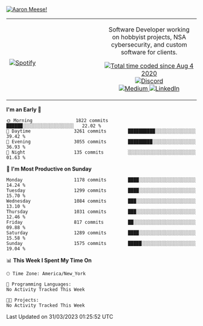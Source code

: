 [![Aaron Meese!](https://user-images.githubusercontent.com/17814535/88975338-a2aabf00-d27f-11ea-963f-8a19608716b4.png)](https://github.com/ajmeese7/readme-ascii "README ASCII")

<!-- Modified from project here: https://github.com/novatorem/novatorem -->
<table width="100%">
  <tr>
  <td width="50%">

&nbsp; <br> [![Spotify](https://ajmeese7.vercel.app/api/spotify)](https://open.spotify.com/user/ajmeese)

  </td>
  <td width="50%">
    <p align="center">
    Software Developer working on hobbyist projects, NSA cybersecurity, and custom software for clients.
    </p>
    <p align="center">
      <a href="https://wakatime.com/@f726891d-3b02-46cd-9b60-e8c59f9e2b14">
        <img src="https://wakatime.com/badge/user/f726891d-3b02-46cd-9b60-e8c59f9e2b14.svg" alt="Total time coded since Aug 4 2020" title="WakaTime" />
      </a>
      <a href="http://link.aaronmeese.com/discord">
        <img src="https://img.shields.io/badge/discord-ajmeese7%234835-369?style=flat-square&logo=discord&logoColor=white&color=purple" alt="Discord" title="Discord">
      </a>
      <br />
      <a href="https://link.aaronmeese.com/medium">
        <img src="https://img.shields.io/badge/medium-ajmeese7-1DB954?style=flat-square&logo=medium&logoColor=white" alt="Medium" title="Medium">
      </a>
      <a href="https://link.aaronmeese.com/linkedin">
        <img src="https://img.shields.io/badge/linkedIn-aaronmeese-1DB954?style=flat-square&logo=linkedin&logoColor=white&color=blue" alt="LinkedIn" title="LinkedIn">
      </a>
    </p>
  </td>

</table>

[//]: <> (The `&nbsp;` is to have Aphelion take up more space)

<!--START_SECTION:waka-->
**I'm an Early 🐤** 

```text
🌞 Morning                1822 commits        ██████░░░░░░░░░░░░░░░░░░░   22.02 % 
🌆 Daytime                3261 commits        ██████████░░░░░░░░░░░░░░░   39.42 % 
🌃 Evening                3055 commits        █████████░░░░░░░░░░░░░░░░   36.93 % 
🌙 Night                  135 commits         ░░░░░░░░░░░░░░░░░░░░░░░░░   01.63 % 
```
📅 **I'm Most Productive on Sunday** 

```text
Monday                   1178 commits        ████░░░░░░░░░░░░░░░░░░░░░   14.24 % 
Tuesday                  1299 commits        ████░░░░░░░░░░░░░░░░░░░░░   15.70 % 
Wednesday                1084 commits        ███░░░░░░░░░░░░░░░░░░░░░░   13.10 % 
Thursday                 1031 commits        ███░░░░░░░░░░░░░░░░░░░░░░   12.46 % 
Friday                   817 commits         ██░░░░░░░░░░░░░░░░░░░░░░░   09.88 % 
Saturday                 1289 commits        ████░░░░░░░░░░░░░░░░░░░░░   15.58 % 
Sunday                   1575 commits        █████░░░░░░░░░░░░░░░░░░░░   19.04 % 
```


📊 **This Week I Spent My Time On** 

```text
🕑︎ Time Zone: America/New_York

💬 Programming Languages: 
No Activity Tracked This Week

🐱‍💻 Projects: 
No Activity Tracked This Week
```


 Last Updated on 31/03/2023 01:25:52 UTC
<!--END_SECTION:waka-->
